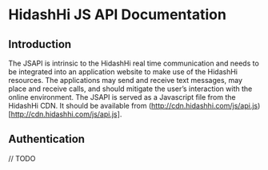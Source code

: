 # HidashHi JS API Documentation #

## Introduction ##

The JSAPI is intrinsic to the HidashHi real time communication and needs to be integrated into an application website to make use of the HidashHi resources.
The applications may send and receive text messages, may place and receive calls, and should mitigate the user’s interaction with the online environment.
The JSAPI is served as a Javascript file from the HidashHi CDN. It should be available from (http://cdn.hidashhi.com/js/api.js)[http://cdn.hidashhi.com/js/api.js].

## Authentication ##

// TODO
